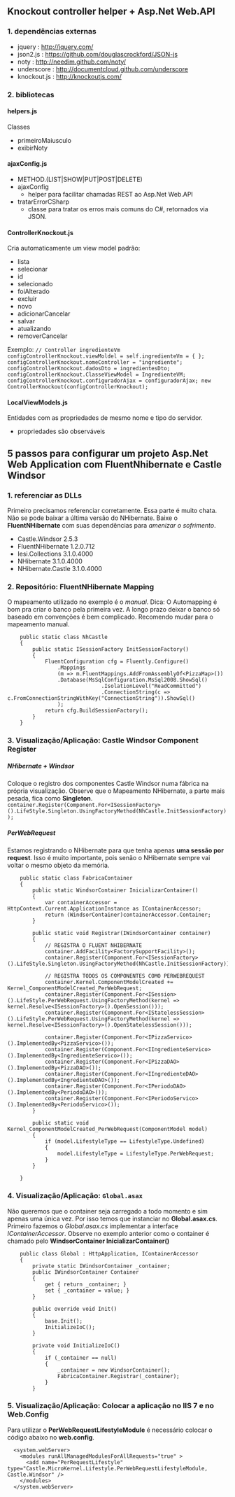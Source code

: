 ## Knockout controller helper + Asp.Net Web.API
### 1. dependências externas
  * jquery      : http://jquery.com/
  * json2.js    : https://github.com/douglascrockford/JSON-js
  * noty        : http://needim.github.com/noty/
  * underscore  : http://documentcloud.github.com/underscore
  * knockout.js : http://knockoutjs.com/

### 2. bibliotecas
#### helpers.js
Classes
  * primeiroMaiusculo
  * exibirNoty


#### ajaxConfig.js
  * METHOD.(LIST|SHOW|PUT|POST|DELETE)
  * ajaxConfig
    * helper para facilitar chamadas REST ao Asp.Net Web.API
  * tratarErrorCSharp
    * classe para tratar os erros mais comuns do C#, retornados via JSON.

#### ControllerKnockout.js
Cria automaticamente um view model padrão:
  * lista
  * selecionar
  * id
  * selecionado
  * foiAlterado
  * excluir
  * novo
  * adicionarCancelar
  * salvar
  * atualizando
  * removerCancelar

Exemplo:
`
// Controller ingredienteVm
    configControllerKnockout.viewMoldel = self.ingredienteVm = { };
    configControllerKnockout.nomeController = "ingrediente";
    configControllerKnockout.dadosDto = ingredientesDto;
    configControllerKnockout.ClasseViewModel = IngredienteVM;
    configControllerKnockout.configuradorAjax = configuradorAjax;
    new ControllerKnockout(configControllerKnockout);
`
#### LocalViewModels.js
Entidades com as propriedades de mesmo nome e tipo do servidor.
  * propriedades são observáveis


## 5 passos para configurar um projeto Asp.Net Web Application com FluentNhibernate e Castle Windsor

### 1. referenciar as DLLs
Primeiro precisamos referenciar corretamente. 
Essa parte é muito chata. Não se pode baixar a última versão do NHibernate. 
Baixe o **FluentNHibernate** com suas dependências para *amenizar o sofrimento*.

* Castle.Windsor                 2.5.3
* FluentNHibernate               1.2.0.712
* Iesi.Collections               3.1.0.4000
* NHibernate                     3.1.0.4000
* NHibernate.Castle              3.1.0.4000
	
	
### 2. Repositório: FluentNHibernate Mapping
O mapeamento utilizado no exemplo é o *manual*.
Dica: O Automapping é bom pra criar o banco pela primeira vez. 
A longo prazo deixar o banco só baseado em convenções é bem
complicado. Recomendo mudar para o mapeamento manual.

```
    public static class NhCastle
    {
        public static ISessionFactory InitSessionFactory()
        {
            FluentConfiguration cfg = Fluently.Configure()
                .Mappings
                (m => m.FluentMappings.AddFromAssemblyOf<PizzaMap>())
                .Database(MsSqlConfiguration.MsSql2008.ShowSql()
                              .IsolationLevel("ReadCommitted")
                              .ConnectionString(c => c.FromConnectionStringWithKey("ConnectionString")).ShowSql()
                );
            return cfg.BuildSessionFactory();
        }
    }
```


### 3. Visualização/Aplicação: Castle Windsor Component Register

##### NHibernate + Windsor #####
Coloque o registro dos componentes Castle Windsor numa fábrica na própria 
visualização.
Observe que o Mapeamento NHibernate, a parte mais pesada, fica como **Singleton**.
`container.Register(Component.For<ISessionFactory>().LifeStyle.Singleton.UsingFactoryMethod(NhCastle.InitSessionFactory));`

##### PerWebRequest #####
Estamos registrando o NHibernate para que tenha apenas **uma sessão por request**.
Isso é muito importante, pois senão o NHibernate sempre vai voltar o mesmo objeto da memória.


```
    public static class FabricaContainer
    {
        public static WindsorContainer InicializarContainer()
        {
            var containerAccessor = HttpContext.Current.ApplicationInstance as IContainerAccessor;
            return (WindsorContainer)containerAccessor.Container;
        }

        public static void Registrar(IWindsorContainer container)
        {
            // REGISTRA O FLUENT NHIBERNATE
            container.AddFacility<FactorySupportFacility>();
            container.Register(Component.For<ISessionFactory>().LifeStyle.Singleton.UsingFactoryMethod(NhCastle.InitSessionFactory));

            // REGISTRA TODOS OS COMPONENTES COMO PERWEBREQUEST
            container.Kernel.ComponentModelCreated += Kernel_ComponentModelCreated_PerWebRequest;
            container.Register(Component.For<ISession>().LifeStyle.PerWebRequest.UsingFactoryMethod(kernel => kernel.Resolve<ISessionFactory>().OpenSession()));
            container.Register(Component.For<IStatelessSession>().LifeStyle.PerWebRequest.UsingFactoryMethod(kernel => kernel.Resolve<ISessionFactory>().OpenStatelessSession()));

            container.Register(Component.For<IPizzaServico>().ImplementedBy<PizzaServico>());
            container.Register(Component.For<IIngredienteServico>().ImplementedBy<IngredienteServico>());
            container.Register(Component.For<IPizzaDAO>().ImplementedBy<PizzaDAO>());
            container.Register(Component.For<IIngredienteDAO>().ImplementedBy<IngredienteDAO>());
            container.Register(Component.For<IPeriodoDAO>().ImplementedBy<PeriodoDAO>());
            container.Register(Component.For<IPeriodoServico>().ImplementedBy<PeriodoServico>());
        }

        public static void Kernel_ComponentModelCreated_PerWebRequest(ComponentModel model)
        {
            if (model.LifestyleType == LifestyleType.Undefined)
            {
                model.LifestyleType = LifestyleType.PerWebRequest;
            }
        }

    }
```


### 4. Visualização/Aplicação: `Global.asax`
Não queremos que o container seja carregado a todo momento e sim apenas uma 
única vez. Por isso temos que instanciar no **Global.asax.cs**.
Primeiro fazemos o *Global.asax.cs* implementar a interface *IContainerAccessor*.
Observe no exemplo anterior como o container é chamado pelo **WindsorContainer InicializarContainer()**

```
    public class Global : HttpApplication, IContainerAccessor
    {
        private static IWindsorContainer _container;
        public IWindsorContainer Container
        {
            get { return _container; }
            set { _container = value; }
        }

        public override void Init()
        {
            base.Init();
            InitializeIoC();
        }

        private void InitializeIoC()
        {
            if (_container == null)
            {
                _container = new WindsorContainer();
                FabricaContainer.Registrar(_container);
            }
        }
```

### 5. Visualização/Aplicação: Colocar a aplicação no IIS 7 e no Web.Config
Para utilizar o **PerWebRequestLifestyleModule** é necessário colocar 
o código abaixo no **web.config**.

```
  <system.webServer>
    <modules runAllManagedModulesForAllRequests="true" >
      <add name="PerRequestLifestyle" type="Castle.MicroKernel.Lifestyle.PerWebRequestLifestyleModule, Castle.Windsor" />
    </modules>
  </system.webServer>
```

